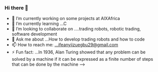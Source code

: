 ### Hi there 👋
- 🔭 I’m currently working on some projects at AlXAfrica
- 🌱 I’m currently learning ...C
- 👯 I’m looking to collaborate on ....trading robots, robotic trading, software development
- 💬 Ask me about ...How to develop trading robots and how to code
- 📫 How to reach me: ...ifeanyiizuegbu29@gmail.com
- ⚡ Fun fact: ...In 1936, Alan Turing showed that any problem can be solved by a machine if it can be expressed as a finite number of steps that can be done by the machine
-->
